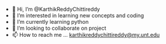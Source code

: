 - 👋 Hi, I’m @KarthikReddyChittireddy
- 👀 I’m interested in learning new concepts and coding
- 🌱 I’m currently learning python
- 💞️ I’m looking to collaborate on project
- 📫 How to reach me ...
karthikreddychittireddy@my.unt.edu
<!---
KarthikReddyChittireddy/KarthikReddyChittireddy is a ✨ special ✨ repository because its `README.md` (this file) appears on your GitHub profile.
You can click the Preview link to take a look at your changes.
--->
